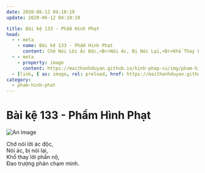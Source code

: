 ```yaml
---
date: 2020-06-12 04:10:19
update: 2020-06-12 04:10:19

title: Bài kệ 133 - Phẩm Hình Phạt
head:
  - - meta
    - name: Bài kệ 133 - Phẩm Hình Phạt
      content: Chớ Nói Lời Ác Độc,<Br>Nói Ác, Bị Nói Lại,<Br>Khổ Thay Lời Phẩn Nộ,<Br>Ðao Trượng Phản Chạm Mình.<Br>
  - - meta
    - property: image
      content: https://maithanhduyan.github.io/kinh-phap-cu/img/pham-hinh-phat/pham-hinh-phat-133.jpg
  - [link, { as: image, rel: preload, href: https://maithanhduyan.github.io/kinh-phap-cu/img/pham-hinh-phat/pham-hinh-phat-133.jpg }]
category:
  - pham-hinh-phat
---
```


# Bài kệ 133 - Phẩm Hình Phạt

![An image](/img/pham-hinh-phat/pham-hinh-phat-133.jpg)

Chớ nói lời ác độc,<br>Nói ác, bị nói lại,<br>Khổ thay lời phẩn nộ,<br>Ðao trượng phản chạm mình.<br>
